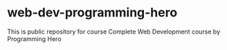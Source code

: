 # web-dev-programming-hero
This is public repository for course Complete Web Development course by Programming Hero 
